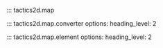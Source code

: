 ::: tactics2d.map

::: tactics2d.map.converter
    options:
        heading_level: 2

::: tactics2d.map.element
    options:
        heading_level: 2